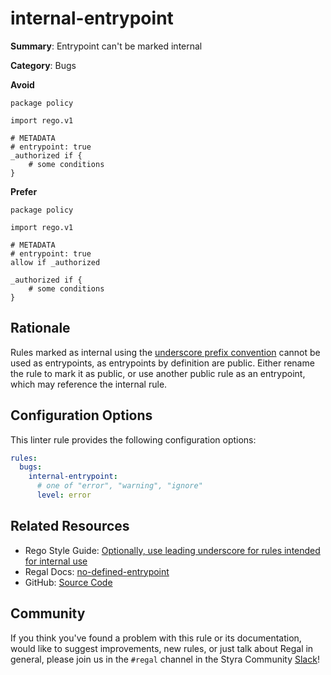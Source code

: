 # internal-entrypoint

**Summary**: Entrypoint can't be marked internal

**Category**: Bugs

**Avoid**
```rego
package policy

import rego.v1

# METADATA
# entrypoint: true
_authorized if {
    # some conditions
}
```

**Prefer**
```rego
package policy

import rego.v1

# METADATA
# entrypoint: true
allow if _authorized

_authorized if {
    # some conditions
}
```

## Rationale

Rules marked as internal using the [underscore prefix convention](https://docs.styra.com/opa/rego-style-guide#optionally-use-leading-underscore-for-rules-intended-for-internal-use)
cannot be used as entrypoints, as entrypoints by definition are public. Either rename the rule to mark it as public,
or use another public rule as an entrypoint, which may reference the internal rule.

## Configuration Options

This linter rule provides the following configuration options:

```yaml
rules:
  bugs:
    internal-entrypoint:
      # one of "error", "warning", "ignore"
      level: error
```

## Related Resources

- Rego Style Guide: [Optionally, use leading underscore for rules intended for internal use](https://docs.styra.com/opa/rego-style-guide#optionally-use-leading-underscore-for-rules-intended-for-internal-use)
- Regal Docs: [no-defined-entrypoint](https://docs.styra.com/regal/rules/idiomatic/no-defined-entrypoint)
- GitHub: [Source Code](https://github.com/StyraInc/regal/blob/main/bundle/regal/rules/bugs/internal-entrypoint/internal_entrypoint.rego)

## Community

If you think you've found a problem with this rule or its documentation, would like to suggest improvements, new rules,
or just talk about Regal in general, please join us in the `#regal` channel in the Styra Community
[Slack](https://communityinviter.com/apps/styracommunity/signup)!
